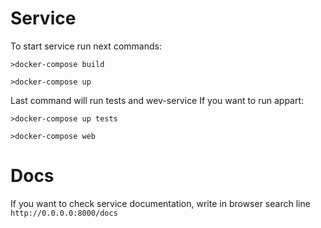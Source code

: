 # Service
To start service run next commands:
```
>docker-compose build
```
```
>docker-compose up
```
Last command will run tests and wev-service
If you want to run appart:
```
>docker-compose up tests
```
```
>docker-compose web
```
# Docs
If you want to check service documentation, write in browser search line `http://0.0.0.0:8000/docs`
